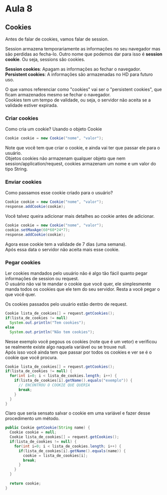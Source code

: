 # Aula 8

## Cookies
Antes de falar de cookies, vamos falar de session.  

Session armazena temporariamente as informações no seu navegador mas são perdidas ao fecha-lo. Outro nome que podemos dar para isso é **session cookie**. Ou seja, sessions são cookies.  

**Session cookies**: Apagam as informações ao fechar o navegador.  
**Persistent cookies**: A informações são armazenadas no HD para futuro uso.  

O que vamos referenciar como "cookies" vai ser o "persistent cookies", que ficam armazenados mesmo se fechar o navegador.  
Cookies tem um tempo de validade, ou seja, o servidor não aceita se a validade estiver expirada.  

### Criar cookies
Como cria um cookie? Usando o objeto Cookie  
```Java
Cookie cookie = new Cookie("nome", "valor");
```

Note que você tem que criar o cookie, e ainda vai ter que passar ele para o usuário.  
Objetos cookies não armazenam qualquer objeto que nem session/application/request, cookies armazenam um nome e um valor do tipo String.  

### Enviar cookies
Como passamos esse cookie criado para o usuário?  
```Java
Cookie cookie = new Cookie("nome", "valor");
response.addCookie(cookie);
```

Você talvez queira adicionar mais detalhes ao cookie antes de adicionar.  
```Java
Cookie cookie = new Cookie("nome", "valor");
cookie.setMaxAge(60*60*24*7);
response.addCookie(cookie);
```

Agora esse cookie tem a validade de 7 dias (uma semana).  
Após essa data o servidor não aceita mais esse cookie.  

### Pegar cookies
Ler cookies mandados pelo usuário não é algo tão fácil quanto pegar informações de session ou request.  
O usuário não vai te mandar o cookie que você quer, ele simplesmente manda todos os cookies que ele tem do seu servidor. Resta a você pegar o que você quer.  

Os cookies passados pelo usuário estão dentro de request.  
```Java
Cookie lista_de_cookies[] = request.getCookies();
if(lista_de_cookies != null)
  System.out.println("Tem cookies");
else
  System.out.println("Não tem cookies");
```

Nesse exemplo você pegous os cookies (note que é um vetor) e verificou se realmente existe algo naquela variável ou se trouxe null.  
Após isso você ainda tem que passar por todos os cookies e ver se é o cookie que você procura.  
```Java
Cookie lista_de_cookies[] = request.getCookies();
if(lista_de_cookies != null) {
  for(int i=0; i < lista_de_cookies.length; i++) {
    if(lista_de_cookies[i].getName().equals("exemplo")) {
      // ENCONTROU O COOKIE QUE QUERIA
      break;
    }
  }
}
```

Claro que seria sensato salvar o cookie em uma variável e fazer desse procedimento um método.  
```Java
public Cookie getCookie(String name) {
  Cookie cookie = null;
  Cookie lista_de_cookies[] = request.getCookies();
  if(lista_de_cookies != null) {
    for(int i=0; i < lista_de_cookies.length; i++) {
      if(lista_de_cookies[i].getName().equals(name)) {
        cookie = lista_de_cookies[i];
        break;
      }
    }
  }
  
  return cookie;
}
```
